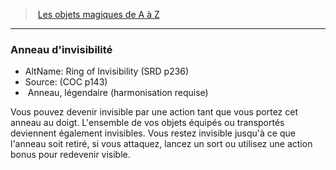 ﻿---
!MagicItem
Type: Anneau
Rarity: légendaire
Attunement: harmonisation requise
Id: magicitems_az_hd.md#anneau-dinvisibilité
ParentLink: magicitems_az_hd.md#les-objets-magiques-de-a-à-z
Name: Anneau d'invisibilité
ParentName: Les objets magiques de A à Z
NameLevel: 3
AltName: Ring of Invisibility (SRD p236)
Source: (COC p143)
Attributes:
  Name: Anneau d'invisibilité
  Markdown: >+
    ### <!--Name-->Anneau d'invisibilité<!--/Name-->


    - AltName: <!--AltName-->Ring of Invisibility (SRD p236)<!--/AltName-->

    - Source: <!--Source-->(COC p143)<!--/Source-->

    -  <!--Type-->Anneau<!--/Type-->, <!--Rarity-->légendaire<!--/Rarity--> (<!--Attunement-->harmonisation requise<!--/Attunement-->)


    Vous pouvez devenir invisible par une action tant que vous portez cet anneau au doigt. L'ensemble de vos objets équipés ou transportés deviennent également invisibles. Vous restez invisible jusqu'à ce que l'anneau soit retiré, si vous attaquez, lancez un sort ou utilisez une action bonus pour redevenir visible.

  AltName: Ring of Invisibility (SRD p236)
  Source: (COC p143)
  Type: Anneau
  Rarity: légendaire
  Attunement: harmonisation requise
AttributesDictionary: >+
  Name: Anneau d'invisibilité

  Markdown: >+

    ### <!--Name-->Anneau d'invisibilité<!--/Name-->





    - AltName: <!--AltName-->Ring of Invisibility (SRD p236)<!--/AltName-->



    - Source: <!--Source-->(COC p143)<!--/Source-->



    -  <!--Type-->Anneau<!--/Type-->, <!--Rarity-->légendaire<!--/Rarity--> (<!--Attunement-->harmonisation requise<!--/Attunement-->)





    Vous pouvez devenir invisible par une action tant que vous portez cet anneau au doigt. L'ensemble de vos objets équipés ou transportés deviennent également invisibles. Vous restez invisible jusqu'à ce que l'anneau soit retiré, si vous attaquez, lancez un sort ou utilisez une action bonus pour redevenir visible.



  AltName: Ring of Invisibility (SRD p236)

  Source: (COC p143)

  Type: Anneau

  Rarity: légendaire

  Attunement: harmonisation requise

---
> [Les objets magiques de A à Z](hd_magicitems_az_les_objets_magiques_de_a_a_z.md)

---

### Anneau d'invisibilité

- AltName: Ring of Invisibility (SRD p236)
- Source: (COC p143)
-  Anneau, légendaire (harmonisation requise)

Vous pouvez devenir invisible par une action tant que vous portez cet anneau au doigt. L'ensemble de vos objets équipés ou transportés deviennent également invisibles. Vous restez invisible jusqu'à ce que l'anneau soit retiré, si vous attaquez, lancez un sort ou utilisez une action bonus pour redevenir visible.

